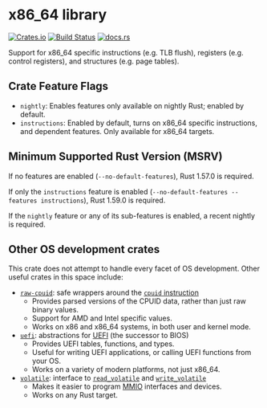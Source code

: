 # x86_64 library

[![Crates.io](https://img.shields.io/crates/v/x86_64)](https://crates.io/crates/x86_64)
[![Build Status](https://github.com/rust-osdev/x86_64/workflows/Build/badge.svg)](https://github.com/rust-osdev/x86_64/actions?query=workflow%3ABuild) [![docs.rs](https://img.shields.io/badge/docs.rs-documentation-green.svg)](https://docs.rs/x86_64)

Support for x86_64 specific instructions (e.g. TLB flush), registers (e.g. control registers), and structures (e.g. page tables).

## Crate Feature Flags

* `nightly`: Enables features only available on nightly Rust; enabled by default.
* `instructions`: Enabled by default, turns on x86\_64 specific instructions, and dependent features. Only available for x86\_64 targets.

## Minimum Supported Rust Version (MSRV)

If no features are enabled (`--no-default-features`), Rust 1.57.0 is required.

If only the `instructions` feature is enabled (`--no-default-features --features instructions`), Rust 1.59.0 is required.

If the `nightly` feature or any of its sub-features is enabled, a recent nightly is required.

## Other OS development crates

This crate does not attempt to handle every facet of OS development. Other
useful crates in this space include:
  - [`raw-cpuid`](https://crates.io/crates/raw-cpuid): safe wrappers around the
  [`cpuid` instruction](https://en.wikipedia.org/wiki/CPUID)
    - Provides parsed versions of the CPUID data, rather than just raw binary values.
    - Support for AMD and Intel specific values.
    - Works on x86 and x86_64 systems, in both user and kernel mode.
  - [`uefi`](https://crates.io/crates/uefi): abstractions for
  [UEFI](https://en.wikipedia.org/wiki/Unified_Extensible_Firmware_Interface)
  (the successor to BIOS)
    - Provides UEFI tables, functions, and types.
    - Useful for writing UEFI applications, or calling UEFI functions from your OS.
    - Works on a variety of modern platforms, not just x86_64.
  - [`volatile`](https://crates.io/crates/volatile): interface to
  [`read_volatile`](https://doc.rust-lang.org/std/ptr/fn.read_volatile.html) and
  [`write_volatile`](https://doc.rust-lang.org/std/ptr/fn.write_volatile.html)
    - Makes it easier to program [MMIO](https://en.wikipedia.org/wiki/Memory-mapped_I/O) interfaces and devices.
    - Works on any Rust target.